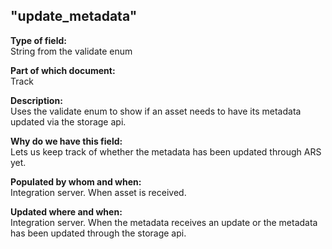 ## "update_metadata"

**Type of field:**  
String from the validate enum 

**Part of which document:**  
Track

**Description:**  
Uses the validate enum to show if an asset needs to have its metadata updated via the storage api. 

**Why do we have this field:**  
Lets us keep track of whether the metadata has been updated through ARS yet.   

**Populated by whom and when:**  
Integration server. When asset is received.   

**Updated where and when:**  
Integration server. When the metadata receives an update or the metadata has been updated through the storage api. 
